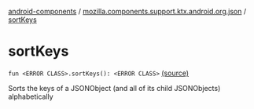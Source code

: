 [android-components](../index.md) / [mozilla.components.support.ktx.android.org.json](index.md) / [sortKeys](./sort-keys.md)

# sortKeys

`fun <ERROR CLASS>.sortKeys(): <ERROR CLASS>` [(source)](https://github.com/mozilla-mobile/android-components/blob/master/components/support/ktx/src/main/java/mozilla/components/support/ktx/android/org/json/JSONObject.kt#L40)

Sorts the keys of a JSONObject (and all of its child JSONObjects) alphabetically

